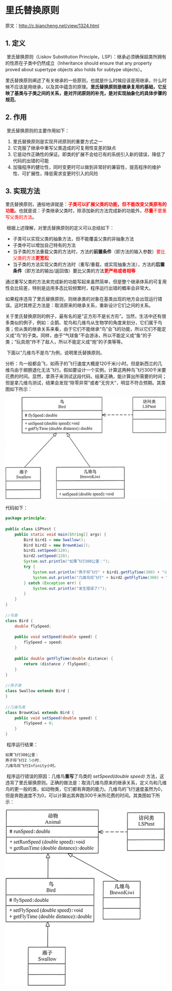 # 里氏替换原则

原文：http://c.biancheng.net/view/1324.html



## 1. 定义

​        里氏替换原则（Liskov Substitution Principle，LSP）：继承必须确保超类所拥有的性质在子类中仍然成立（Inheritance should ensure that any property proved about supertype objects also holds for subtype objects）。

​        里氏替换原则阐述了有关继承的一些原则，也就是什么时候应该是用继承，什么时候不应该是用继承，以及其中蕴含的原理。**里氏替换原则是继承复用的基础，它反映了基类与子类之间的关系，是对开闭原则的补充，是对实现抽象化的具体步骤的规范**。

## 2. 作用

​        里氏替换原则的主要作用如下：

1. 里氏替换原则是实现开闭原则的重要方式之一
2. 它克服了继承中重写父类造成的可复用性变差的缺点
3. 它是动作正确性的保证。即类的扩展不会给已有的系统引入新的错误，降低了代码的出错的可能
4. 加强程序的健壮性，同时变更时可以做到非常好的兼容性，提高程序的维护性、可扩展性，降低需求变更时引入的风险

## 3. 实现方法

​        里氏替换原则，通俗地讲就是：<font color='red'>**子类可以扩展父类的功能，但不能改变父类原有的功能**</font>。也就是说：子类继承父类时，除添加新的方法完成新的功能外，<font color='red'>**尽量**不要重写父类的方法</font>。

​        根据上述理解，对里氏替换原则的定义可以总结如下：

* 子类可以实现父类的抽象方法，但不能覆盖父类的非抽象方法
* 子类中可以增加自己特有的方法
* 当子类的方法重载父类的方法时，方法的**前置条件**（即方法的输入参数）<font color='red'>要比父类的方法**更宽松**</font>
* 当子类的方法实现父类的方法时（重写/重载，或实现抽象方法），方法的**后置条件**（即方法的输出/返回值）要比父类的方法<font color='red'>**更严格或者相等**</font>

​       通过重写父类的方法来完成新的功能写起来虽然简单，但是整个继承体系的可复用性会比较差，特别是运用多态比较频繁时，程序运行出错的概率会非常大。

​        如果程序违背了里氏替换原则，则继承类的对象在基类出现的地方会出现运行错误。这时其修正方法是：取消原来的继承关系，重新设计它们之间的关系。

​        关于里氏替换原则的例子，最有名的是“正方形不是长方形”。当然，生活中还有很多类似的例子，例如：企鹅、鸵鸟和几维鸟从生物学的角度来划分，它们属于鸟类；但从类的继承关系来看，由于它们不能继承“鸟”会飞的功能，所以它们不能定义成“鸟”的子类。同样，由于“气球鱼”不会游泳，所以不能定义成“鱼”的子类；“玩具炮”炸不了敌人，所以不能定义成“炮”的子类等等。

​        下面以“几维鸟不是鸟”为例，说明里氏替换原则。

​         分析：鸟一般都会飞，如燕子的飞行速度大概是120千米/小时。但是新西兰的几维鸟由于翅膀退化无法飞行。假如要设计一个实例，计算这两种鸟飞行300千米要花费的时间。显然，拿燕子来测试这段代码，结果正确，能计算出所需要的时间；但是拿几维鸟测试，结果会发现“除零异常”或者“无穷大”，明显不符合预期。其类图如下所示：

![1](../images/SOLIDPrinciple/LSP_Principle/1.gif)

代码如下：

```java
package principle;

public class LSPtest {
    public static void main(String[] args) {
        Bird bird1 = new Swallow();
        Bird bird2 = new BrownKiwi();
        bird1.setSpeed(120);
        bird2.setSpeed(120);
        System.out.println("如果飞行300公里：");
        try {
            System.out.println("燕子将飞行" + bird1.getFlyTime(300) + "小时.");
            System.out.println("几维鸟将飞行" + bird2.getFlyTime(300) + "小时。");
        } catch (Exception err) {
            System.out.println("发生错误了!");
        }
    }
}

//鸟类
class Bird {
    double flySpeed;

    public void setSpeed(double speed) {
        flySpeed = speed;
    }

    public double getFlyTime(double distance) {
        return (distance / flySpeed);
    }
}

//燕子类
class Swallow extends Bird {
}

//几维鸟类
class BrownKiwi extends Bird {
    public void setSpeed(double speed) {
        flySpeed = 0;
    }
}
```

​        程序运行结果：

```tcl
如果飞行300公里：
燕子将飞行2.5小时.
几维鸟将飞行Infinity小时。
```

​        程序运行错误的原因：几维鸟**重写**了鸟类的 *setSpeed(double speed)*  方法，这违背了里氏替换原则。正确的做法是：取消几维鸟原来的继承关系，定义鸟和几维鸟的更一般的类，如动物类，它们都有奔跑的能力。几维鸟的飞行速度虽然为0，但是奔跑速度不为0，可以计算出其奔跑300千米所花费的时间。其类图如下所示：

![2](../images/SOLIDPrinciple/LSP_Principle/2.gif)


